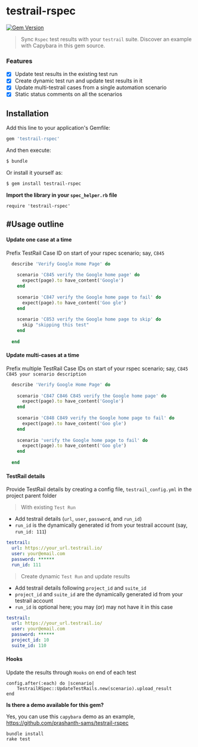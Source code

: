 # testrail-rspec
[![Gem Version](https://badge.fury.io/rb/testrail-rspec.svg)](http://badge.fury.io/rb/testrail-rspec)
> Sync `Rspec` test results with your `testrail` suite. Discover an example with Capybara in this gem source.

### Features
- [x] Update test results in the existing test run
- [x] Create dynamic test run and update test results in it
- [x] Update multi-testrail cases from a single automation scenario 
- [x] Static status comments on all the scenarios 

## Installation

Add this line to your application's Gemfile:
```ruby
gem 'testrail-rspec'
```

And then execute:
```bash
$ bundle
```

Or install it yourself as:
```bash
$ gem install testrail-rspec
```

**Import the library in your `spec_helper.rb` file**
```
require 'testrail-rspec'
```

## #Usage outline

#### Update one case at a time
Prefix TestRail Case ID on start of your rspec scenario; say, `C845`

```ruby
  describe 'Verify Google Home Page' do
    
    scenario 'C845 verify the Google home page' do
      expect(page).to have_content('Google')
    end
  
    scenario 'C847 verify the Google home page to fail' do
      expect(page).to have_content('Goo gle')
    end
    
    scenario 'C853 verify the Google home page to skip' do
      skip "skipping this test"
    end
  
  end
```

#### Update multi-cases at a time

Prefix multiple TestRail Case IDs on start of your rspec scenario; say, `C845 C845 your scenario description`

```ruby
  describe 'Verify Google Home Page' do
    
    scenario 'C847 C846 C845 verify the Google home page' do
      expect(page).to have_content('Google')
    end
  
    scenario 'C848 C849 verify the Google home page to fail' do
      expect(page).to have_content('Goo gle')
    end
    
    scenario 'verify the Google home page to fail' do
      expect(page).to have_content('Goo gle')
    end
    
  end
```

#### TestRail details

Provide TestRail details by creating a config file, `testrail_config.yml` in the project parent folder

> With existing `Test Run`

- Add testrail details (`url`, `user`, `password`, and `run_id`)
- `run_id` is the dynamically generated id from your testrail account (say, `run_id: 111`)

```yaml
testrail:
  url: https://your_url.testrail.io/
  user: your@email.com
  password: ******
  run_id: 111
```

> Create dynamic `Test Run` and update results

- Add testrail details following `project_id` and `suite_id`
- `project_id` and `suite_id` are the dynamically generated id from your testrail account
- `run_id` is optional here; you may (or) may not have it in this case

```yaml
testrail:
  url: https://your_url.testrail.io/
  user: your@email.com
  password: ******
  project_id: 10
  suite_id: 110
```

#### Hooks

Update the results through `Hooks` on end of each test
```
config.after(:each) do |scenario|
    TestrailRSpec::UpdateTestRails.new(scenario).upload_result
end
```

**Is there a demo available for this gem?**

Yes, you can use this `capybara` demo as an example, https://github.com/prashanth-sams/testrail-rspec

```
bundle install
rake test
```
